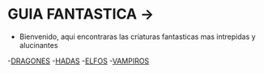 #  GUIA FANTASTICA ->

- Bienvenido, aqui encontraras las criaturas fantasticas mas intrepidas y alucinantes

-[DRAGONES](https://github.com/DiegoDiaz0827/personajesfantasticos/blob/main/personajes/dragones.md)
-[HADAS](https://github.com/DiegoDiaz0827/personajesfantasticos/blob/main/personajes/hadas.md)
-[ELFOS](https://github.com/DiegoDiaz0827/personajesfantasticos/blob/main/personajes/elfos.md)
-[VAMPIROS](https://github.com/DiegoDiaz0827/personajesfantasticos/blob/main/personajes/vampiros.md)

